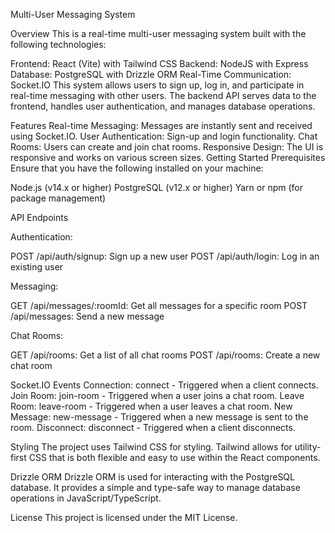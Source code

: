 
Multi-User Messaging System


Overview
This is a real-time multi-user messaging system built with the following technologies:

Frontend: React (Vite) with Tailwind CSS
Backend: NodeJS with Express
Database: PostgreSQL with Drizzle ORM
Real-Time Communication: Socket.IO
This system allows users to sign up, log in, and participate in real-time messaging with other users. The backend API serves data to the frontend, handles user authentication, and manages database operations.

Features
Real-time Messaging: Messages are instantly sent and received using Socket.IO.
User Authentication: Sign-up and login functionality.
Chat Rooms: Users can create and join chat rooms.
Responsive Design: The UI is responsive and works on various screen sizes.
Getting Started
Prerequisites
Ensure that you have the following installed on your machine:

Node.js (v14.x or higher)
PostgreSQL (v12.x or higher)
Yarn or npm (for package management)

API Endpoints

Authentication:

POST /api/auth/signup: Sign up a new user
POST /api/auth/login: Log in an existing user

Messaging:

GET /api/messages/:roomId: Get all messages for a specific room
POST /api/messages: Send a new message

Chat Rooms:

GET /api/rooms: Get a list of all chat rooms
POST /api/rooms: Create a new chat room

Socket.IO Events
Connection: connect - Triggered when a client connects.
Join Room: join-room - Triggered when a user joins a chat room.
Leave Room: leave-room - Triggered when a user leaves a chat room.
New Message: new-message - Triggered when a new message is sent to the room.
Disconnect: disconnect - Triggered when a client disconnects.

Styling
The project uses Tailwind CSS for styling. Tailwind allows for utility-first CSS that is both flexible and easy to use within the React components.

Drizzle ORM
Drizzle ORM is used for interacting with the PostgreSQL database. It provides a simple and type-safe way to manage database operations in JavaScript/TypeScript.

License
This project is licensed under the MIT License.

